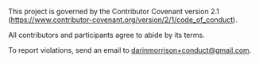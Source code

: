 This project is governed by the Contributor Covenant version 2.1 (https://www.contributor-covenant.org/version/2/1/code_of_conduct).

All contributors and participants agree to abide by its terms.

To report violations, send an email to darinmorrison+conduct@gmail.com.
